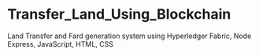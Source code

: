 # Transfer_Land_Using_Blockchain
Land Transfer and Fard generation system using Hyperledger Fabric, Node Express, JavaScript, HTML, CSS
